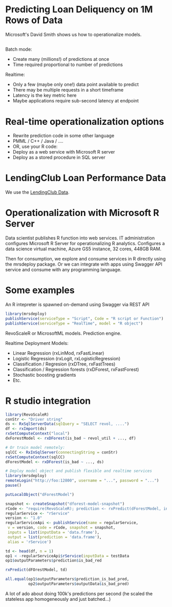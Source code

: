 # Predicting Loan Deliquency on 1M Rows of Data

Microsoft's David Smith shows us how to operationalize models.

## 

Batch mode:

* Create many (millions!) of predictions at once
* Time required proportional to number of predictions

Realtime:

* Only a few (maybe only one!) data point available to predict
* There may be multiple requests in a short timeframe
* Latency is the key metric here
* Maybe applications require sub-second latency at endpoint

# Real-time operationalization options

* Rewrite prediction code in some other language
* PMML / C++ / Java / ....
* OR, use your R code:
* Deploy as a web service with Microsoft R server
* Deploy as a stored procedure in SQL server

# LendingClub Loan Performance Data

We use the [LendingClub Data](https://www.lendingclub.com/info/download-data.action).

# Operationalization with Microsoft R Server

Data scientist publishes R function into web services.
IT administration configures Microsoft R Server for
operationalizing R analytics. Configures a data science
virtual machine, Azure GS5 instance, 32 cores, 448GB RAM.

Then for consumption, we explore and consume services in R directly
using the mrsdeploy package. Or we can integrate with apps using
Swagger API service and consume with any programming language.

# Some examples 

An R intepreter is spawned on-demand using Swagger via REST API

```r
library(mrsdeploy)
publishService(serviceType = "Script", Code = "R script or Function")
publishService(serviceType = "RealTime", model = "R object")
```

RevoScaleR or MicrosoftML models.
Prediction engine.

Realtime Deployment Models:

* Linear Regression (rxLinMod, rxFastLinear)
* Logistic Regression (rxLogit, rxLogisticRegression)
* Classification / Regresion (rxDTree, rxFastTrees)
* Classification / Regression forests (rxDForest, rxFastForest)
* Stochastic boosting gradients
* Etc.

# R studio integration

```r
library(RevoScaleR)
conStr <- "Driver string"
ds <- RxSqlServerData(sqlQuery = "SELECT revol, ....")
df <- rxImport(ds)
rxSetComputeContext("local")
dxForestModel <- rxDForest(is_bad ~ revol_util + ..., df)

# Or train model remotely:
sqlCC <- RxInSqlServer(connectingString = conStr)
rxSetComputeContext(sqlCC)
dForestModel <- rxDForest(is_bad ~ ..., ds)

# Deploy model object and publish flexible and realtime services
library(mrsdeploy)
remoteLogin("http://foo:12800", username = "...", password = "...")
pause()

putLocalObject("dForestModel")

snapshot <- createSnapshot("dforest-model-snapshot")
rCode <- "require(RevoScaleR); prediction <- rxPredict(dForestModel, inputData)"
regularService <- "rService"
version <- "1.0"
regularServiceApi <- publishService(name = regularService,
 v = version, code = rCode, snapshot = snapshot,
 inputs = list(inputData = 'data.frame'),
 output = list(prediction = 'data.frame'),
 alias = 'rService')

td <- head(df, n = 1)
op1 < -regularServiceApi$rService(inputData = testData
op1$outputParameters$prediction$is_bad_red

rxPredict(dFOrestModel, td)

all.equal(op1$outputParameters$prediction_is_bad_pred,
          op2$outputParameters$outputData$is_bad_pred)
```

A lot of ado about doing 100k's predictions per second 
(he scaled the stateless app homogeneously and just batched...)


